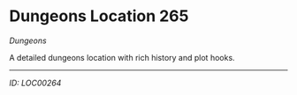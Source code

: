 # Dungeons Location 265

*Dungeons*

A detailed dungeons location with rich history and plot hooks.

---
*ID: LOC00264*